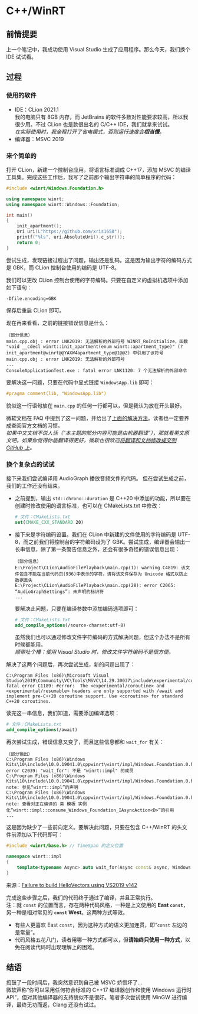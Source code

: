 # C++/WinRT

## 前情提要
上一个笔记中，我成功使用 Visual Studio 生成了应用程序。那么今天，我们换个 IDE 试试看。

## 过程

### 使用的软件
- IDE：CLion 2021.1  
    我的电脑只有 8GB 内存，而 JetBrains 的软件多数对性能要求较高，所以我很少用。不过 CLion 也是款很出名的 C/C++ IDE，我们就拿来试试。  
    *在实际使用时，我全程打开了省电模式，否则运行速度会**相当慢**。*
- 编译器：MSVC 2019

### 来个简单的
打开 CLion，新建一个控制台应用，将语言标准调成 C++17，添加 MSVC 的编译工具集。完成这些工作后，我写了之前那个输出字符串的简单程序的代码：
```cpp
#include <winrt/Windows.Foundation.h>

using namespace winrt;
using namespace winrt::Windows::Foundation;

int main()
{
    init_apartment();
    Uri uri(L"https://github.com/xris1658");
    printf("%ls", uri.AbsoluteUri().c_str());
    return 0;
}
```
尝试生成，发现链接过程出了问题，输出还是乱码。这是因为输出字符的编码方式是 GBK，而 CLion 控制台使用的编码是 UTF-8。

我们可以更改 CLion 控制台使用的字符编码。只要在自定义的虚拟机选项中添加如下语句：
```
-Dfile.encoding=GBK
```
保存后重启 CLion 即可。

现在再来看看，之前的链接错误信息是什么：
```
（部分信息）
main.cpp.obj : error LNK2019: 无法解析的外部符号 WINRT_RoInitialize，函数 "void __cdecl winrt::init_apartment(enum winrt::apartment_type)" (?init_apartment@winrt@@YAXW4apartment_type@1@@Z) 中引用了该符号
main.cpp.obj : error LNK2019: 无法解析的外部符号 
...
ConsoleApplicationTest.exe : fatal error LNK1120: 7 个无法解析的外部命令
```
要解决这一问题，只要在代码中显式链接 `WindowsApp.lib` 即可：
```cpp
#pragma comment(lib, "WindowsApp.lib")
```
貌似这一行语句放在 `main.cpp` 的任何一行都可以，但是我认为放在开头最好。

微软文档在 FAQ 中提到了这一问题，并给出了<a href="https://docs.microsoft.com/zh-cn/windows/uwp/cpp-and-winrt-apis/faq#--------lnk2019-------------">上面的解决方法</a>。读者也一定要养成查阅官方文档的习惯。  
*如果中文文档不说人话（“本主题的部分内容可能是由机器翻译”），那就看英文原文吧。如果你觉得你能翻译得更好，微软也很欢迎<a href="https://docs.microsoft.com/zh-cn/contribute/">将翻译和文档修改提交到 GitHub 上</a>。*

### 换个复杂点的试试
接下来我们尝试编译用 AudioGraph 播放音频文件的代码。
但在尝试生成之前，我们的工作还没有结束。
- 之前提到，输出 `std::chrono::duration` 是 C++20 中添加的功能，所以要在创建时修改使用的语言标准，也可以在 CMakeLists.txt 中修改：
    ```cmake
    # 文件：CMakeLists.txt
    set(CMAKE_CXX_STANDARD 20)
    ```
- 接下来是字符编码设置。我们在 CLion 中新建的文件使用的字符编码是 UTF-8，而之前我们将控制台的字符编码设为了 GBK。尝试生成，编译器会输出一长串信息，除了第一条警告信息之外，还会有很多奇怪的错误信息出现：
    ```
    （部分信息）
    E:\Project\CLion\AudioFilePlayback\main.cpp(1): warning C4819: 该文件包含不能在当前代码页(936)中表示的字符。请将该文件保存为 Unicode 格式以防止数据丢失
    E:\Project\CLion\AudioFilePlayback\main.cpp(28): error C2065: “AudioGraphSettings”: 未声明的标识符
    ...
    ```
    要解决此问题，只要在编译参数中添加编码选项即可：
    ```cmake
    # 文件：CMakeLists.txt
    add_compile_options(/source-charset:utf-8)
    ```
    虽然我们也可以通过修改文件字符编码的方式解决问题，但这个办法不是所有时候都能用。  
    *顺带吐个槽：使用 Visual Studio 时，修改文件字符编码不是很方便。*

解决了这两个问题后，再次尝试生成，新的问题出现了：
```
C:\Program Files (x86)\Microsoft Visual Studio\2019\Community\VC\Tools\MSVC\14.29.30037\include\experimental/coroutine(37): fatal error C1189: #error:  The <experimental/coroutine> and <experimental/resumable> headers are only supported with /await and implement pre-C++20 coroutine support. Use <coroutine> for standard C++20 coroutines.
```
读完这一串信息，我们知道，需要添加编译选项：
```cmake
# 文件：CMakeLists.txt
add_compile_options(/await)
```
再次尝试生成，错误信息又变了，而且这些信息都和 `wait_for` 有关：
```
（部分输出）
C:\Program Files (x86)\Windows Kits\10\include\10.0.19041.0\cppwinrt\winrt/impl/Windows.Foundation.0.h(983): error C2039: "wait_for": 不是 "winrt::impl" 的成员
C:\Program Files (x86)\Windows Kits\10\include\10.0.19041.0\cppwinrt\winrt/impl/Windows.Foundation.0.h(103): note: 参见“winrt::impl”的声明
C:\Program Files (x86)\Windows Kits\10\include\10.0.19041.0\cppwinrt\winrt/impl/Windows.Foundation.0.h(985): note: 查看对正在编译的 类 模板 实例化“winrt::impl::consume_Windows_Foundation_IAsyncAction<D>”的引用
...
```
这是因为缺少了一些前向定义。要解决此问题，只要在包含 C++/WinRT 的头文件前添加以下代码即可：
```cpp
#include <winrt/base.h> // TimeSpan 的定义位置

namespace winrt::impl
{
    template<typename Async> auto wait_for(Async const& async, Windows::Foundation::TimeSpan const& timeout); // East const
}
```
来源：<a href="https://github.com/microsoft/Windows.UI.Composition-Win32-Samples/issues/47#issuecomment-668381574">Failure to build HelloVectors using VS2019 v142</a>

完成这些步骤之后，我们的代码终于通过了编译，并且正常执行。  
注：就 `const` 的位置而言，存在两种代码风格，一种是上文使用的 **East `const`**，另一种是相对常见的 **`const` West**。这两种方式等效。
- 有些人更喜欢 East `const`，因为这种方式的语义更加连贯，即“`const` 左边的是常量”。
- 代码风格五花八门，读者用哪一种方式都可以，但**请始终只使用一种方式**，以免在阅读代码时出现理解上的困难。

## 结语
捣鼓了一段时间后，我突然意识到自己被 MSVC 娇惯坏了...  
微软声称“你可以采用任何符合标准的 C++17 编译器创作和使用 Windows 运行时 API”，但对其他编译器的支持貌似不是很好。笔者多次尝试使用 MinGW 进行编译，最终无功而返，Clang 还没有试过。